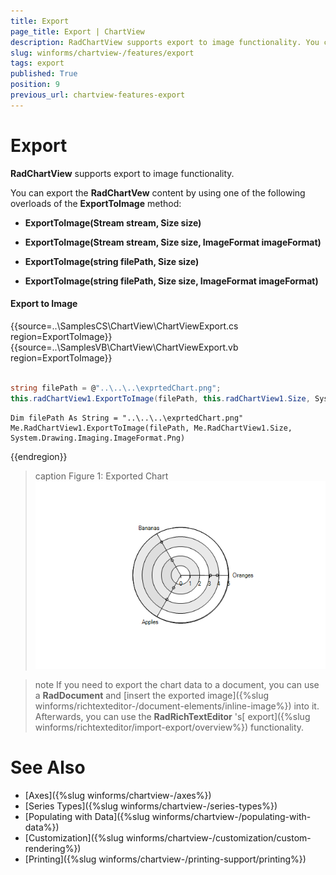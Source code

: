 ```yaml
---
title: Export
page_title: Export | ChartView
description: RadChartView supports export to image functionality. You can export the chart`s content by using any of the following overloads of the ExportToImage method.
slug: winforms/chartview-/features/export
tags: export
published: True
position: 9
previous_url: chartview-features-export
---
```


# Export

__RadChartView__ supports export to image functionality.

You can export the __RadChartVew__ content by using one of the following overloads of the __ExportToImage__ method:
      
* __ExportToImage(Stream stream, Size size)__

* __ExportToImage(Stream stream, Size size, ImageFormat imageFormat)__

* __ExportToImage(string filePath, Size size)__

* __ExportToImage(string filePath, Size size, ImageFormat imageFormat)__ 

#### Export to Image

{{source=..\SamplesCS\ChartView\ChartViewExport.cs region=ExportToImage}} 
{{source=..\SamplesVB\ChartView\ChartViewExport.vb region=ExportToImage}} 

````C#
            
string filePath = @"..\..\..\exprtedChart.png";
this.radChartView1.ExportToImage(filePath, this.radChartView1.Size, System.Drawing.Imaging.ImageFormat.Png);

````
````VB.NET
Dim filePath As String = "..\..\..\exprtedChart.png"
Me.RadChartView1.ExportToImage(filePath, Me.RadChartView1.Size, System.Drawing.Imaging.ImageFormat.Png)

````

{{endregion}} 

>caption Figure 1: Exported Chart
![chartview-features-export 001](images/chartview-features-export001.png)

>note If you need to export the chart data to a document, you can use a __RadDocument__ and [insert the exported image]({%slug winforms/richtexteditor-/document-elements/inline-image%}) into it. Afterwards, you can use the __RadRichTextEditor__ 's[ export]({%slug winforms/richtexteditor/import-export/overview%}) functionality.
>

# See Also

* [Axes]({%slug winforms/chartview-/axes%})
* [Series Types]({%slug winforms/chartview-/series-types%})
* [Populating with Data]({%slug winforms/chartview-/populating-with-data%})
* [Customization]({%slug winforms/chartview-/customization/custom-rendering%})
* [Printing]({%slug winforms/chartview-/printing-support/printing%})